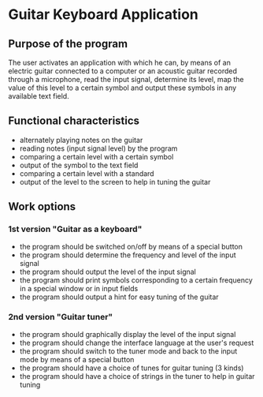 # Guitar Keyboard Application

## Purpose of the program 
The user activates an application with which he can, by means of an electric guitar connected to a computer or an acoustic guitar recorded through a microphone, read the input signal, determine its level, map the value of this level to a certain symbol and output these symbols in any available text field.

## Functional characteristics
- alternately playing notes on the guitar
- reading notes (input signal level) by the program
- comparing a certain level with a certain symbol
- output of the symbol to the text field
- comparing a certain level with a standard
- output of the level to the screen to help in tuning the guitar

## Work options

### 1st version "Guitar as a keyboard"
- the program should be switched on/off by means of a special button
- the program should determine the frequency and level of the input signal
- the program should output the level of the input signal
- the program should print symbols corresponding to a certain frequency in a special window or in input fields
- the program should output a hint for easy tuning of the guitar

### 2nd version "Guitar tuner"
- the program should graphically display the level of the input signal
- the program should change the interface language at the user's request
- the program should switch to the tuner mode and back to the input mode by means of a special button
- the program should have a choice of tunes for guitar tuning (3 kinds)
- the program should have a choice of strings in the tuner to help in guitar tuning

